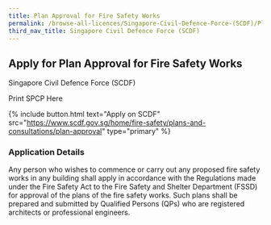 ```yaml
---
title: Plan Approval for Fire Safety Works
permalink: /browse-all-licences/Singapore-Civil-Defence-Force-(SCDF)/Plan-Approval-for-Fire-Safety-Works
third_nav_title: Singapore Civil Defence Force (SCDF)
---
```


## Apply for Plan Approval for Fire Safety Works

Singapore Civil Defence Force (SCDF)

Print SPCP Here

{% include button.html text="Apply on SCDF" src="https://www.scdf.gov.sg/home/fire-safety/plans-and-consultations/plan-approval" type="primary" %}

### Application Details
<p>Any person who wishes to commence or carry out any proposed fire safety works in any building shall apply in accordance with the Regulations made under the Fire Safety Act to the Fire Safety and Shelter Department (FSSD) for approval of the plans of the fire safety works. Such plans shall be prepared and submitted by Qualified Persons (QPs) who are registered architects or professional engineers.</p>

